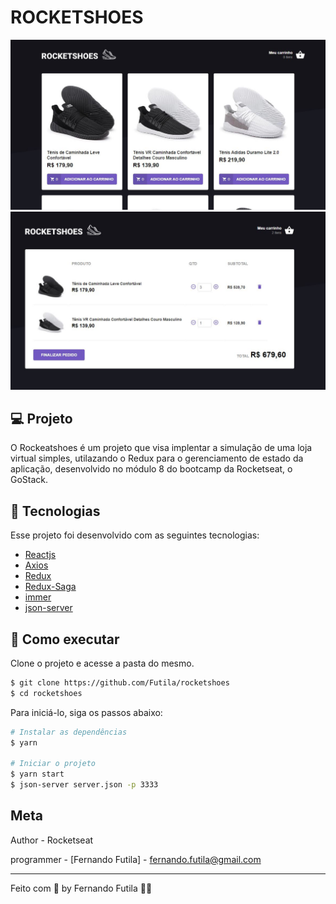 # ROCKETSHOES

<div align="center">
    <img src="https://github.com/Futila/rocketshoes/blob/master/src/assets/homepage.JPG" width="600px" />
    <img src="https://github.com/Futila/rocketshoes/blob/master/src/assets/cartpage.JPG" width="600px" />

</div>

## 💻 Projeto

O Rockeatshoes é um projeto que visa implentar a simulação de uma loja virtual simples, utilazando o Redux para o gerenciamento de estado da aplicação, desenvolvido no módulo 8 do bootcamp da Rocketseat, o GoStack.

## 🧪 Tecnologias

Esse projeto foi desenvolvido com as seguintes tecnologias:

- [Reactjs](https://reactjs.org)
- [Axios](https://axios-http.com/docs/intro)
- [Redux](https://redux.js.org/)
- [Redux-Saga](https://redux-saga.js.org/)
- [immer](https://github.com/immerjs/immer)
- [json-server](https://github.com/typicode/json-server)

## 🚀 Como executar

Clone o projeto e acesse a pasta do mesmo.

```bash
$ git clone https://github.com/Futila/rocketshoes
$ cd rocketshoes
```

Para iniciá-lo, siga os passos abaixo:

```bash
# Instalar as dependências
$ yarn

# Iniciar o projeto
$ yarn start
$ json-server server.json -p 3333
```

## Meta

Author - Rocketseat

programmer - [Fernando Futila] - fernando.futila@gmail.com

---

Feito com 💜 by Fernando Futila 👋🏻
